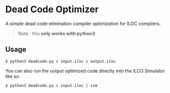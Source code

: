 # Dead Code Optimizer

A simple dead code elimination compiler optimization for ILOC compilers. 

> Note : this **only works with python3**

## Usage

```console
$ python3 deadcode.py < input.iloc > output.iloc
```

You can also run the output optimized code directly into the ILCO Simulator like so

```console
$ python3 deadcode.py < input.iloc | sim
```
